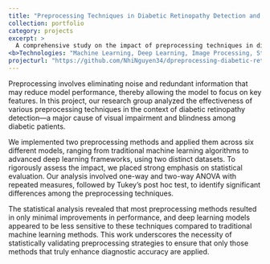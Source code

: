 ```yaml
---
title: "Preprocessing Techniques in Diabetic Retinopathy Detection and Diagnosis"
collection: portfolio
category: projects
excerpt: >
  A comprehensive study on the impact of preprocessing techniques in diabetic retinopathy detection, with an emphasis on statistical analysis to evaluate their effectiveness.
<b>Technologies: "Machine Learning, Deep Learning, Image Processing, Statistical Analysis (ANOVA test - one and two way, Tukey’s post hoc test) </b>"
projecturl: "https://github.com/NhiNguyen34/dpreprocessing-diabetic-retinopathy"
---
```

Preprocessing involves eliminating noise and redundant information that may reduce model performance, thereby allowing the model to focus on key features. In this project, our research group analyzed the effectiveness of various preprocessing techniques in the context of diabetic retinopathy detection—a major cause of visual impairment and blindness among diabetic patients.

We implemented two preprocessing methods and applied them across six different models, ranging from traditional machine learning algorithms to advanced deep learning frameworks, using two distinct datasets. To rigorously assess the impact, we placed strong emphasis on statistical evaluation. Our analysis involved one-way and two-way ANOVA with repeated measures, followed by Tukey’s post hoc test, to identify significant differences among the preprocessing techniques.

The statistical analysis revealed that most preprocessing methods resulted in only minimal improvements in performance, and deep learning models appeared to be less sensitive to these techniques compared to traditional machine learning methods. This work underscores the necessity of statistically validating preprocessing strategies to ensure that only those methods that truly enhance diagnostic accuracy are applied.
